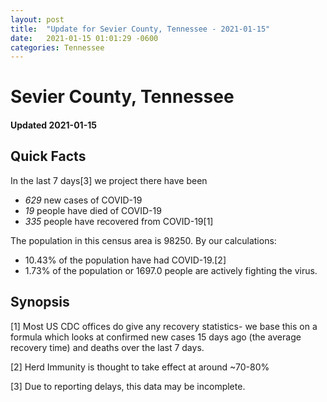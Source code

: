 ```yaml
---
layout: post
title:  "Update for Sevier County, Tennessee - 2021-01-15"
date:   2021-01-15 01:01:29 -0600
categories: Tennessee
---
```


# Sevier County, Tennessee
#### Updated 2021-01-15

## Quick Facts

In the last 7 days[3] we project there have been
- *629* new cases of COVID-19
- *19* people have died of COVID-19
- *335* people have recovered from COVID-19[1]

The population in this census area is 98250. By our calculations:
- 10.43% of the population have had COVID-19.[2]
- 1.73% of the population or 1697.0 people are actively fighting the virus.

## Synopsis




[1] Most US CDC offices do give any recovery statistics- we base this on a formula which looks at confirmed new cases
15 days ago (the average recovery time) and deaths over the last 7 days.

[2] Herd Immunity is thought to take effect at around ~70-80%

[3] Due to reporting delays, this data may be incomplete.
 
    
